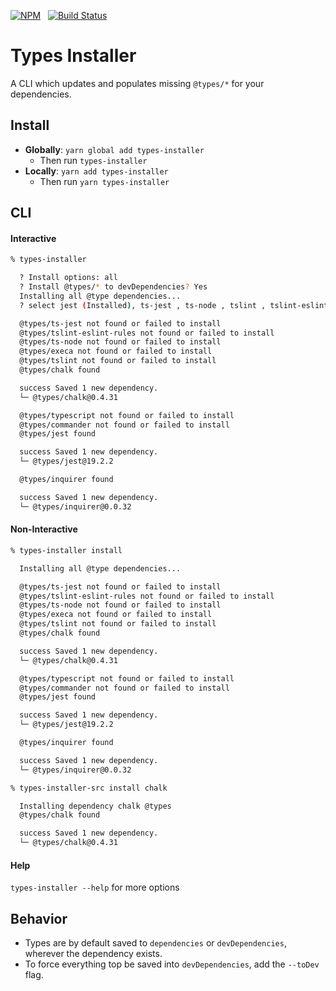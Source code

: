 [![NPM](https://nodei.co/npm/types-installer.png)](https://nodei.co/npm/types-installer/) &nbsp; [![Build Status](https://travis-ci.org/nfour/types-installer.svg?branch=master)](https://travis-ci.org/nfour/types-installer)

# Types Installer

A CLI which updates and populates missing `@types/*` for your dependencies.

## Install
- **Globally**: `yarn global add types-installer`
  - Then run `types-installer`
- **Locally**: `yarn add types-installer`
  - Then run `yarn types-installer`

## CLI

#### Interactive

```bash
% types-installer

  ? Install options: all
  ? Install @types/* to devDependencies? Yes
  Installing all @type dependencies...
  ? select jest (Installed), ts-jest , ts-node , tslint , tslint-eslint-rules , typescript , chalk , commander (Installed), execa , inquirer

  @types/ts-jest not found or failed to install
  @types/tslint-eslint-rules not found or failed to install
  @types/ts-node not found or failed to install
  @types/execa not found or failed to install
  @types/tslint not found or failed to install
  @types/chalk found

  success Saved 1 new dependency.
  └─ @types/chalk@0.4.31

  @types/typescript not found or failed to install
  @types/commander not found or failed to install
  @types/jest found

  success Saved 1 new dependency.
  └─ @types/jest@19.2.2

  @types/inquirer found

  success Saved 1 new dependency.
  └─ @types/inquirer@0.0.32
```

#### Non-Interactive
```bash
% types-installer install

  Installing all @type dependencies...

  @types/ts-jest not found or failed to install
  @types/tslint-eslint-rules not found or failed to install
  @types/ts-node not found or failed to install
  @types/execa not found or failed to install
  @types/tslint not found or failed to install
  @types/chalk found

  success Saved 1 new dependency.
  └─ @types/chalk@0.4.31

  @types/typescript not found or failed to install
  @types/commander not found or failed to install
  @types/jest found

  success Saved 1 new dependency.
  └─ @types/jest@19.2.2

  @types/inquirer found

  success Saved 1 new dependency.
  └─ @types/inquirer@0.0.32
```

```bash
% types-installer-src install chalk

  Installing dependency chalk @types
  @types/chalk found

  success Saved 1 new dependency.
  └─ @types/chalk@0.4.31
```

#### Help

`types-installer --help` for more options


## Behavior

- Types are by default saved to `dependencies` or `devDependencies`, wherever the dependency exists.
- To force everything top be saved into `devDependencies`, add the `--toDev` flag.